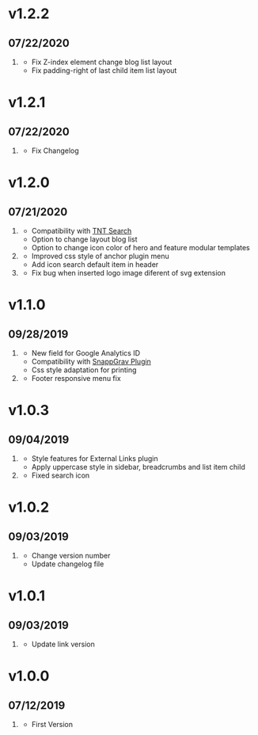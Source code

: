 # v1.2.2
## 07/22/2020

1. [](#bugfix)
   * Fix Z-index element change blog list layout
   * Fix padding-right of last child item list layout

# v1.2.1
## 07/22/2020

1. [](#bugfix)
   * Fix Changelog

# v1.2.0
## 07/21/2020

1. [](#new)
   * Compatibility with [TNT Search](https://github.com/trilbymedia/grav-plugin-tntsearch)
   * Option to change layout blog list
   * Option to change icon color of hero and feature modular templates
1. [](#improved)
   * Improved css style of anchor plugin menu
   * Add icon search default item in header
1. [](#bugfix)
   * Fix bug when inserted logo image diferent of svg extension

# v1.1.0
## 09/28/2019

1. [](#new)
   * New field for Google Analytics ID
   * Compatibility with [SnappGrav Plugin](https://github.com/iusvar/grav-plugin-snappygrav)
   * Css style adaptation for printing
1. [](#bugfix)
   * Footer responsive menu fix

# v1.0.3
## 09/04/2019

1. [](#improved)
   * Style features for External Links plugin
   * Apply uppercase style in sidebar, breadcrumbs and list item child
1. [](#bugfix)
   * Fixed search icon

# v1.0.2
## 09/03/2019

1. [](#improved)
   * Change version number
   * Update changelog file

# v1.0.1
## 09/03/2019

1. [](#improved)
   * Update link version

# v1.0.0
## 07/12/2019

1. [](#new)
   * First Version
